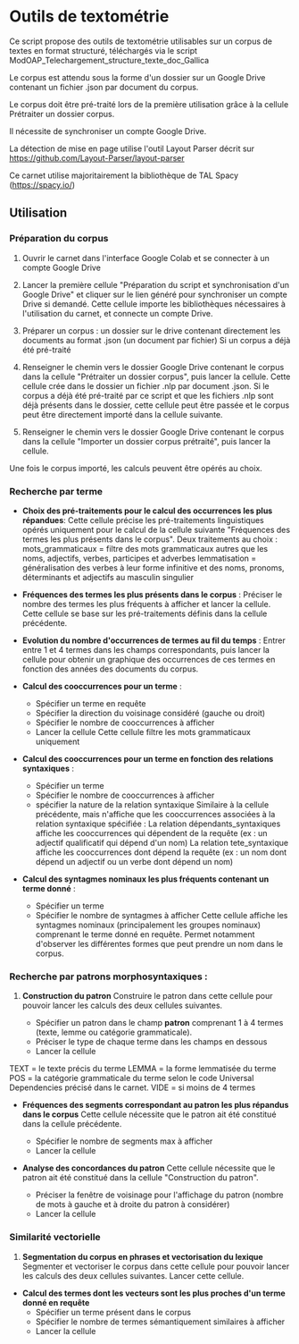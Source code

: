 # Outils de textométrie 

Ce script propose des outils de textométrie utilisables sur un corpus de textes en format structuré, téléchargés via le script ModOAP_Telechargement_structure_texte_doc_Gallica

Le corpus est attendu sous la forme d'un dossier sur un Google Drive contenant un fichier .json par document du corpus.

Le corpus doit être pré-traité lors de la première utilisation grâce à la cellule Prétraiter un dossier corpus.

Il nécessite de synchroniser un compte Google Drive.

La détection de mise en page utilise l'outil Layout Parser décrit sur https://github.com/Layout-Parser/layout-parser

Ce carnet utilise majoritairement la bibliothèque de TAL Spacy (https://spacy.io/)

## Utilisation

### Préparation du corpus

1. Ouvrir le carnet dans l'interface Google Colab et se connecter à un compte Google Drive 

2. Lancer la première cellule "Préparation du script et synchronisation d'un Google Drive" et cliquer sur le lien généré pour synchroniser un compte Drive si demandé.
Cette cellule importe les bibliothèques nécessaires à l'utilisation du carnet, et connecte un compte Drive.

3. Préparer un corpus : un dossier sur le drive contenant directement les documents au format .json (un document par fichier)
Si un corpus a déjà été pré-traité

4. Renseigner le chemin vers le dossier Google Drive contenant le corpus dans la cellule "Prétraiter un dossier corpus", puis lancer la cellule. 
Cette cellule crée dans le dossier un fichier .nlp par document .json. Si le corpus a déjà été pré-traité par ce script et que les fichiers .nlp sont déjà présents dans le dossier, cette cellule peut être passée et le corpus peut être directement importé dans la cellule suivante.

5. Renseigner le chemin vers le dossier Google Drive contenant le corpus dans la cellule "Importer un dossier corpus prétraité", puis lancer la cellule.

Une fois le corpus importé, les calculs peuvent être opérés au choix.

### Recherche par terme

- **Choix des pré-traitements pour le calcul des occurrences les plus répandues**:
Cette cellule précise les pré-traitements linguistiques opérés uniquement pour le calcul de la cellule suivante "Fréquences des termes les plus présents dans le corpus". 
Deux traitements au choix : 
mots_grammaticaux = filtre des mots grammaticaux autres que les noms, adjectifs, verbes, participes et adverbes
lemmatisation = généralisation des verbes à leur forme infinitive et des noms, pronoms, déterminants et adjectifs au masculin singulier

- **Fréquences des termes les plus présents dans le corpus** :
Préciser le nombre des termes les plus fréquents à afficher et lancer la cellule. 
Cette cellule se base sur les pré-traitements définis dans la cellule précédente. 

- **Evolution du nombre d'occurrences de termes au fil du temps** :
Entrer entre 1 et 4 termes dans les champs correspondants, puis lancer la cellule pour obtenir un graphique des occurrences de ces termes en fonction des années des documents du corpus.

- **Calcul des cooccurrences pour un terme** :
	- Spécifier un terme en requête
	- Spécifier la direction du voisinage considéré (gauche ou droit)
	- Spécifier le nombre de cooccurrences à afficher
	- Lancer la cellule
Cette cellule filtre les mots grammaticaux uniquement 

- **Calcul des cooccurrences pour un terme en fonction des relations syntaxiques** :
	- Spécifier un terme
	- Spécifier le nombre de cooccurrences à afficher
	- spécifier la nature de la relation syntaxique
Similaire à la cellule précédente, mais n'affiche que les cooccurrences associées à la relation syntaxique spécifiée :
La relation dépendants_syntaxiques affiche les cooccurrences qui dépendent de la requête (ex : un adjectif qualificatif qui dépend d'un nom)
La relation tete_syntaxique affiche les cooccurrences dont dépend la requête (ex : un nom dont dépend un adjectif ou un verbe dont dépend un nom)

- **Calcul des syntagmes nominaux les plus fréquents contenant un terme donné** :
	- Spécifier un terme
	- Spécifier le nombre de syntagmes à afficher
Cette cellule affiche les syntagmes nominaux (principalement les groupes nominaux) comprenant le terme donné en requête. Permet notamment d'observer les différentes formes que peut prendre un nom dans le corpus. 

### Recherche par patrons morphosyntaxiques :

1. **Construction du patron**
Construire le patron dans cette cellule pour pouvoir lancer les calculs des deux cellules suivantes. 

	- Spécifier un patron dans le champ **patron** comprenant 1 à 4 termes (texte, lemme ou catégorie grammaticale).
	- Préciser le type de chaque terme dans les champs en dessous 
	- Lancer la cellule
	
TEXT = le texte précis du terme
LEMMA = la forme lemmatisée du terme
POS = la catégorie grammaticale du terme selon le code Universal Dependencies précisé dans le carnet.
VIDE = si moins de 4 termes

- **Fréquences des segments correspondant au patron les plus répandus dans le corpus**
Cette cellule nécessite que le patron ait été constitué dans la cellule précédente.

	- Spécifier le nombre de segments max à afficher
	- Lancer la cellule

- **Analyse des concordances du patron**
Cette cellule nécessite que le patron ait été constitué dans la cellule "Construction du patron".
	- Préciser la fenêtre de voisinage pour l'affichage du patron (nombre de mots à gauche et à droite du patron à considérer)
	- Lancer la cellule
	
### Similarité vectorielle

1. **Segmentation du corpus en phrases et vectorisation du lexique**
Segmenter et vectoriser le corpus dans cette cellule pour pouvoir lancer les calculs des deux cellules suivantes. 
Lancer cette cellule. 

- **Calcul des termes dont les vecteurs sont les plus proches d'un terme donné en requête**
	- Spécifier un terme présent dans le corpus
	- Spécifier le nombre de termes sémantiquement similaires à afficher
	- Lancer la cellule
